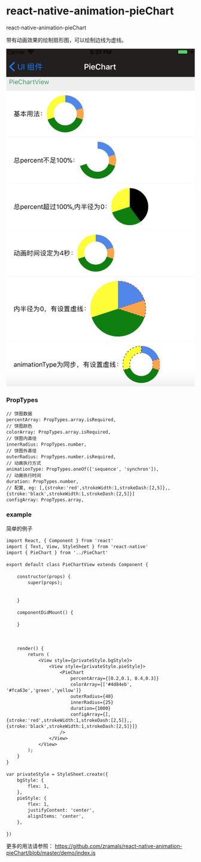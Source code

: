 # react-native-animation-pieChart
react-native-animation-pieChart

带有动画效果的绘制扇形图，可以绘制边线为虚线。

![显示文本](https://github.com/zramals/react-native-animation-pieChart/blob/master/demo/pieChart%E7%A4%BA%E4%BE%8B%E5%9B%BE.png)

### PropTypes

```
// 饼图数据
percentArray: PropTypes.array.isRequired,
// 饼图颜色
colorArray: PropTypes.array.isRequired,
// 饼图内直径
innerRadius: PropTypes.number,
// 饼图外直径
outerRadius: PropTypes.number.isRequired,
// 动画执行方式
animationType: PropTypes.oneOf(['sequence', 'synchron']),
// 动画执行时间
duration: PropTypes.number,
// 配置, eg: [,{stroke:'red',strokeWidth:1,strokeDash:[2,5]},,{stroke:'black',strokeWidth:1,strokeDash:[2,5]}]
configArray: PropTypes.array,
```

### example
简单的例子
```
import React, { Component } from 'react'
import { Text, View, StyleSheet } from 'react-native'
import { PieChart } from '../PieChart'

export default class PieChartView extends Component {

	constructor(props) {
		super(props);


	}

	componentDidMount() {

	}



	render() {
		return (
			<View style={privateStyle.bgStyle}>
				<View style={privateStyle.pieStyle}>
					<PieChart
						percentArray={[0.2,0.1, 0.4,0.3]}
						colorArray={['#4d84eb', '#fca63e','green','yellow']}
						outerRadius={40}
						innerRadius={25}
						duration={1000}
						configArray={[,{stroke:'red',strokeWidth:1,strokeDash:[2,5]},,{stroke:'black',strokeWidth:1,strokeDash:[2,5]}]}
					/>
				</View>
			</View>
		);
	}
}

var privateStyle = StyleSheet.create({
	bgStyle: {
		flex: 1,
	},
	pieStyle: {
		flex: 1,
		justifyContent: 'center',
		alignItems: 'center',
	},

})
```

更多的用法请参照：
https://github.com/zramals/react-native-animation-pieChart/blob/master/demo/index.js
